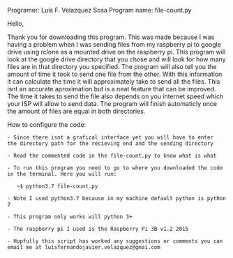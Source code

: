 Programer: Luis F. Velazquez Sosa
Program name: file-count.py

Hello,

Thank you for downloading this program. This was made because I 
was having a problem when I was sending files from my raspberry pi
to google drive using rclone as a mounted drive on the raspberry pi.
This program will look at the google drive directory that you chose
and will look for how many files are in that directory you specified.
The program will also tell you the amount of time it took to send
one file from the other. With this information it can calculate the 
time it will approximately take to send all the files. This isnt an 
accurate aproximation but is a neat feature that can be improved. 	
The time it takes to send the file also depends on you internet speed
which your ISP will allow to send data. The program will finish 
automaticly once the amount of files are equal in both directories. 


How to configure the code:

	- Since there isnt a grafical interface yet you will have to enter
	the directory path for the recieving end and the sending directory
	
	- Read the commented code in the file-count.py to know what is what
	
	- To run this program you need to go to where you downloaded the code
	in the terminal. Here you will run:
	
	   ~$ python3.7 file-count.py
	
	- Note I used python3.7 because in my machine default python is python 2
	
	- This program only works will python 3+
	
	- The raspberry pi I used is the Raspberry Pi 3B v1.2 2015
	
	- Hopfully this script has worked any suggestions or comments you can 
	email me at luisfernandojavier.velazquez@gmai.com

